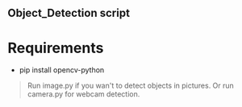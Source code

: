 ## Object_Detection script

# Requirements

- pip install opencv-python

> Run image.py if you wan't to detect objects in pictures.
> Or run camera.py for webcam detection.

